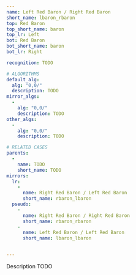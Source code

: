 ```yaml
---
name: Left Red Baron / Right Red Baron
short_name: lbaron_rbaron
top: Red Baron
top_short_name: baron
top_lr: Left
bot: Red Baron
bot_short_name: baron
bot_lr: Right

recognition: TODO

# ALGORITHMS
default_alg:
  alg: "0,0/"
  description: TODO
mirror_algs:
  -
    alg: "0,0/"
    description: TODO
other_algs:
  -
    alg: "0,0/"
    description: TODO

# RELATED CASES
parents:
  -
    name: TODO
    short_name: TODO
mirrors:
  lr:
    -
      name: Right Red Baron / Left Red Baron
      short_name: rbaron_lbaron
  pseudo:
    -
      name: Right Red Baron / Right Red Baron
      short_name: rbaron_rbaron
    -
      name: Left Red Baron / Left Red Baron
      short_name: lbaron_lbaron


---
```


Description TODO

